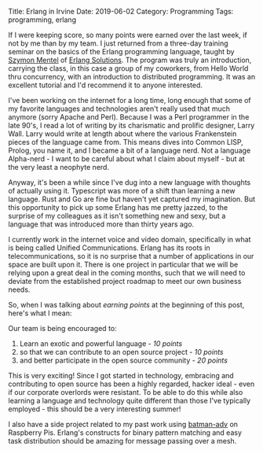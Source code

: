 Title: Erlang in Irvine
Date: 2019-06-02
Category: Programming
Tags: programming, erlang


If I were keeping score, so many points were earned over the last week, if not
by me than by my team. I just returned from a three-day training seminar on the
basics of the Erlang programming language, taught by [Szymon
Mentel](https://twitter.com/szymonmentel) of [Erlang
Solutions](https://www.erlang-solutions.com/). The program was truly an
introduction, carrying the class, in this case a group of my coworkers, from
Hello World thru concurrency, with an introduction to distributed programming.
It was an excellent tutorial and I'd recommend it to anyone interested.

I've been working on the internet for a long time, long enough that some of my
favorite languages and technologies aren't really used that much anymore (sorry
Apache and Perl). Because I was a Perl programmer in the late 90's, I read a
lot of writing by its charismatic and prolific designer, Larry Wall. Larry would
write at length about where the various Frankenstein pieces of the language came
from. This means dives into Common LISP, Prolog, you name it, and I became a bit
of a language nerd. Not a language Alpha-nerd - I want to be careful about what
I claim about myself - but at the very least a neophyte nerd.

Anyway, it's been a while since I've dug into a new language with thoughts of
actually using it. Typescript was more of a shift than learning a new language.
Rust and Go are fine but haven't yet captured my imagination. But this opportunity
to pick up some Erlang has me pretty jazzed, to the surprise of my colleagues as
it isn't something new and sexy, but a language that was introduced more than
thirty years ago.

I currently work in the internet voice and video domain, specifically in what is
being called Unified Communications. Erlang has its roots in
telecommunications, so it is no surprise that a number of applications in our
space are built upon it. There is one project in particular that we will be
relying upon a great deal in the coming months, such that we will need to
deviate from the established project roadmap to meet our own business needs.

So, when I was talking about _earning points_ at the beginning of this post,
here's what I mean:

Our team is being encouraged to:

1. Learn an exotic and powerful language - _10 points_
1. so that we can contribute to an open source project - _10 points_
1. and better participate in the open source community - _20 points_

This is very exciting! Since I got started in technology, embracing and
contributing to open source has been a highly regarded, hacker ideal - even if
our corporate overlords were resistant. To be able to do this while also
learning a language and technology quite different than those I've typically
employed - this should be a very interesting summer!

I also have a side project related to my past work using
[batman-adv](https://www.open-mesh.org/projects/batman-adv/wiki) on Raspberry
Pis. Erlang's constructs for binary pattern matching and easy task distribution
should be amazing for message passing over a mesh.
